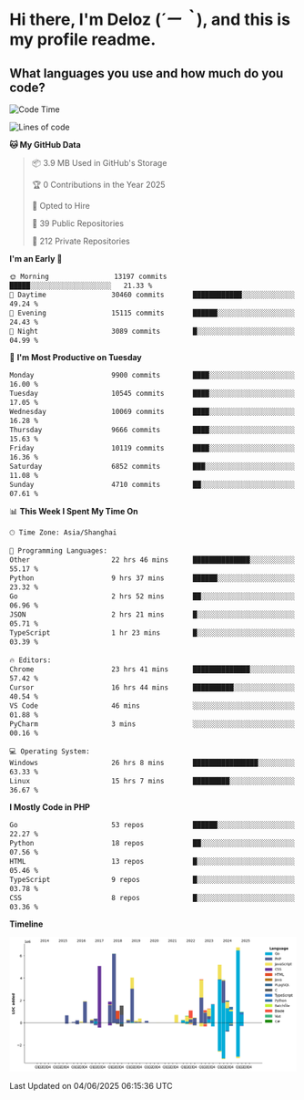 # **Hi there, I'm Deloz (*´ー｀*), and this is my profile readme.**

## **What languages you use and how much do you code?**

<!--START_SECTION:waka-->
![Code Time](http://img.shields.io/badge/Code%20Time-6%2C536%20hrs%2035%20mins-blue)

![Lines of code](https://img.shields.io/badge/From%20Hello%20World%20I%27ve%20Written-55.6%20million%20lines%20of%20code-blue)

**🐱 My GitHub Data** 

> 📦 3.9 MB Used in GitHub's Storage 
 > 
> 🏆 0 Contributions in the Year 2025
 > 
> 💼 Opted to Hire
 > 
> 📜 39 Public Repositories 
 > 
> 🔑 212 Private Repositories 
 > 
**I'm an Early 🐤** 

```text
🌞 Morning                13197 commits       █████░░░░░░░░░░░░░░░░░░░░   21.33 % 
🌆 Daytime                30460 commits       ████████████░░░░░░░░░░░░░   49.24 % 
🌃 Evening                15115 commits       ██████░░░░░░░░░░░░░░░░░░░   24.43 % 
🌙 Night                  3089 commits        █░░░░░░░░░░░░░░░░░░░░░░░░   04.99 % 
```
📅 **I'm Most Productive on Tuesday** 

```text
Monday                   9900 commits        ████░░░░░░░░░░░░░░░░░░░░░   16.00 % 
Tuesday                  10545 commits       ████░░░░░░░░░░░░░░░░░░░░░   17.05 % 
Wednesday                10069 commits       ████░░░░░░░░░░░░░░░░░░░░░   16.28 % 
Thursday                 9666 commits        ████░░░░░░░░░░░░░░░░░░░░░   15.63 % 
Friday                   10119 commits       ████░░░░░░░░░░░░░░░░░░░░░   16.36 % 
Saturday                 6852 commits        ███░░░░░░░░░░░░░░░░░░░░░░   11.08 % 
Sunday                   4710 commits        ██░░░░░░░░░░░░░░░░░░░░░░░   07.61 % 
```


📊 **This Week I Spent My Time On** 

```text
🕑︎ Time Zone: Asia/Shanghai

💬 Programming Languages: 
Other                    22 hrs 46 mins      ██████████████░░░░░░░░░░░   55.17 % 
Python                   9 hrs 37 mins       ██████░░░░░░░░░░░░░░░░░░░   23.32 % 
Go                       2 hrs 52 mins       ██░░░░░░░░░░░░░░░░░░░░░░░   06.96 % 
JSON                     2 hrs 21 mins       █░░░░░░░░░░░░░░░░░░░░░░░░   05.71 % 
TypeScript               1 hr 23 mins        █░░░░░░░░░░░░░░░░░░░░░░░░   03.39 % 

🔥 Editors: 
Chrome                   23 hrs 41 mins      ██████████████░░░░░░░░░░░   57.42 % 
Cursor                   16 hrs 44 mins      ██████████░░░░░░░░░░░░░░░   40.54 % 
VS Code                  46 mins             ░░░░░░░░░░░░░░░░░░░░░░░░░   01.88 % 
PyCharm                  3 mins              ░░░░░░░░░░░░░░░░░░░░░░░░░   00.16 % 

💻 Operating System: 
Windows                  26 hrs 8 mins       ████████████████░░░░░░░░░   63.33 % 
Linux                    15 hrs 7 mins       █████████░░░░░░░░░░░░░░░░   36.67 % 
```

**I Mostly Code in PHP** 

```text
Go                       53 repos            ██████░░░░░░░░░░░░░░░░░░░   22.27 % 
Python                   18 repos            ██░░░░░░░░░░░░░░░░░░░░░░░   07.56 % 
HTML                     13 repos            █░░░░░░░░░░░░░░░░░░░░░░░░   05.46 % 
TypeScript               9 repos             █░░░░░░░░░░░░░░░░░░░░░░░░   03.78 % 
CSS                      8 repos             █░░░░░░░░░░░░░░░░░░░░░░░░   03.36 % 
```



**Timeline**

![Lines of Code chart](https://raw.githubusercontent.com/deloz/deloz/main/assets/bar_graph.png)


 Last Updated on 04/06/2025 06:15:36 UTC
<!--END_SECTION:waka-->
